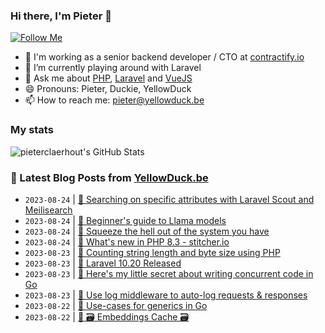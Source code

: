 ### Hi there, I'm Pieter 👋  
[![Follow Me](https://img.shields.io/github/followers/pieterclaerhout?label=Follow&style=social)](https://github.com/pieterclaerhout)

- 🏢 I'm working as a senior backend developer / CTO at [contractify.io](https://contractify.io)
- 🌱 I’m currently playing around with Laravel
- 💬 Ask me about [PHP](https://php.net), [Laravel](http://laravel.com) and [VueJS](https://vuejs.org)
- 😄 Pronouns: Pieter, Duckie, YellowDuck
- 📫 How to reach me: pieter@yellowduck.be

### My stats

![pieterclaerhout's GitHub Stats](https://github-readme-stats.vercel.app/api?username=pieterclaerhout&show_icons=true&count_private=true&line_height=40)

### 📩 Latest Blog Posts from [YellowDuck.be](https://www.yellowduck.be/)
<!-- BLOG-POST-LIST:START -->
- `2023-08-24` | [🐥 Searching on specific attributes with Laravel Scout and Meilisearch](https://www.yellowduck.be/posts/searching-on-specific-attributes-with-laravel-scout-and-meilisearch)  
- `2023-08-24` | [🔗 Beginner&#39;s guide to Llama models](https://www.yellowduck.be/posts/beginners-guide-to-llama-models)  
- `2023-08-24` | [🔗 Squeeze the hell out of the system you have](https://www.yellowduck.be/posts/squeeze-the-hell-out-of-the-system-you-have)  
- `2023-08-24` | [🔗 What&#39;s new in PHP 8.3 - stitcher.io](https://www.yellowduck.be/posts/whats-new-in-php-8-3-stitcher-io)  
- `2023-08-23` | [🐥 Counting string length and byte size using PHP](https://www.yellowduck.be/posts/counting-string-length-and-byte-size-using-php)  
- `2023-08-23` | [🔗 Laravel 10.20 Released](https://www.yellowduck.be/posts/laravel-10-20-released)  
- `2023-08-23` | [🔗 Here&#39;s my little secret about writing concurrent code in Go](https://www.yellowduck.be/posts/heres-my-little-secret-about-writing-concurrent-code-in-go)  
- `2023-08-23` | [🔗 Use log middleware to auto-log requests &amp; responses](https://www.yellowduck.be/posts/use-log-middleware-to-auto-log-requests-and-responses)  
- `2023-08-22` | [🐥 Use-cases for generics in Go](https://www.yellowduck.be/posts/use-cases-for-generics-in-go)  
- `2023-08-22` | [🔗 🗃️ Embeddings Cache 🗃️](https://www.yellowduck.be/posts/embeddings-cache)  

<!-- BLOG-POST-LIST:END -->
